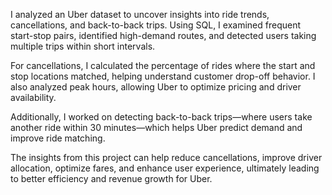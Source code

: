 I analyzed an Uber dataset to uncover insights into ride trends, cancellations, and back-to-back trips. Using SQL, I examined frequent start-stop pairs, identified high-demand routes, and detected users taking multiple trips within short intervals.

For cancellations, I calculated the percentage of rides where the start and stop locations matched, helping understand customer drop-off behavior. I also analyzed peak hours, allowing Uber to optimize pricing and driver availability.

Additionally, I worked on detecting back-to-back trips—where users take another ride within 30 minutes—which helps Uber predict demand and improve ride matching.

The insights from this project can help reduce cancellations, improve driver allocation, optimize fares, and enhance user experience, ultimately leading to better efficiency and revenue growth for Uber.
